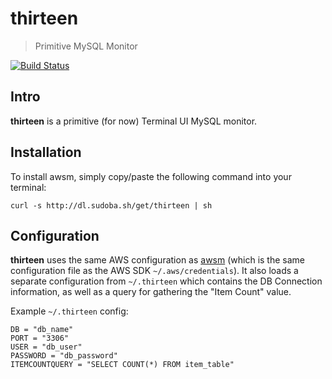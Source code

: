 # thirteen
> Primitive MySQL Monitor
>


[![Build Status](https://travis-ci.org/murdinc/thirteen.svg)](https://travis-ci.org/murdinc/thirteen)

## Intro
**thirteen** is a primitive (for now) Terminal UI MySQL monitor.

## Installation
To install awsm, simply copy/paste the following command into your terminal:
```
curl -s http://dl.sudoba.sh/get/thirteen | sh
```


## Configuration
**thirteen** uses the same AWS configuration as [awsm](https://github.com/murdinc/awsm) (which is the same configuration file as the AWS SDK `~/.aws/credentials`). It also loads a separate configuration from `~/.thirteen` which contains the DB Connection information, as well as a query for gathering the "Item Count" value.

Example `~/.thirteen` config:

```
DB = "db_name"
PORT = "3306"
USER = "db_user"
PASSWORD = "db_password"
ITEMCOUNTQUERY = "SELECT COUNT(*) FROM item_table"

```

